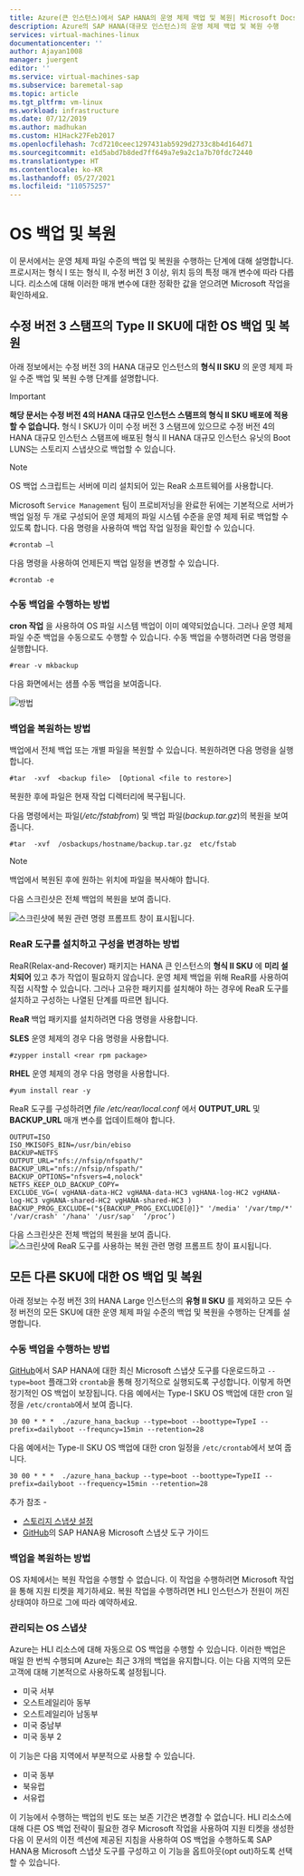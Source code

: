 ```yaml
---
title: Azure(큰 인스턴스)에서 SAP HANA의 운영 체제 백업 및 복원| Microsoft Docs
description: Azure의 SAP HANA(대규모 인스턴스)의 운영 체제 백업 및 복원 수행
services: virtual-machines-linux
documentationcenter: ''
author: Ajayan1008
manager: juergent
editor: ''
ms.service: virtual-machines-sap
ms.subservice: baremetal-sap
ms.topic: article
ms.tgt_pltfrm: vm-linux
ms.workload: infrastructure
ms.date: 07/12/2019
ms.author: madhukan
ms.custom: H1Hack27Feb2017
ms.openlocfilehash: 7cd7210ceec1297431ab5929d2733c8b4d164d71
ms.sourcegitcommit: e1d5abd7b8ded7ff649a7e9a2c1a7b70fdc72440
ms.translationtype: HT
ms.contentlocale: ko-KR
ms.lasthandoff: 05/27/2021
ms.locfileid: "110575257"
---
```

# <a name="os-backup-and-restore"></a>OS 백업 및 복원

이 문서에서는 운영 체제 파일 수준의 백업 및 복원을 수행하는 단계에 대해 설명합니다. 프로시저는 형식 I 또는 형식 II, 수정 버전 3 이상, 위치 등의 특정 매개 변수에 따라 다릅니다. 리소스에 대해 이러한 매개 변수에 대한 정확한 값을 얻으려면 Microsoft 작업을 확인하세요.

## <a name="os-backup-and-restore-for-type-ii-skus-of-revision-3-stamps"></a>수정 버전 3 스탬프의 Type II SKU에 대한 OS 백업 및 복원

아래 정보에서는 수정 버전 3의 HANA 대규모 인스턴스의 **형식 II SKU** 의 운영 체제 파일 수준 백업 및 복원 수행 단계를 설명합니다.

>[!Important]
> **해당 문서는 수정 버전 4의 HANA 대규모 인스턴스 스탬프의 형식 II SKU 배포에 적용할 수 없습니다.** 형식 I SKU가 이미 수정 버전 3 스탬프에 있으므로 수정 버전 4의 HANA 대규모 인스턴스 스탬프에 배포된 형식 II HANA 대규모 인스턴스 유닛의 Boot LUNS는 스토리지 스냅샷으로 백업할 수 있습니다.


>[!NOTE]
>OS 백업 스크립트는 서버에 미리 설치되어 있는 ReaR 소프트웨어를 사용합니다.  

Microsoft `Service Management` 팀이 프로비저닝을 완료한 뒤에는 기본적으로 서버가 백업 일정 두 개로 구성되어 운영 체제의 파일 시스템 수준을 운영 체제 뒤로 백업할 수 있도록 합니다. 다음 명령을 사용하여 백업 작업 일정을 확인할 수 있습니다.
```
#crontab –l
```
다음 명령을 사용하여 언제든지 백업 일정을 변경할 수 있습니다.
```
#crontab -e
```
### <a name="how-to-take-a-manual-backup"></a>수동 백업을 수행하는 방법

**cron 작업** 을 사용하여 OS 파일 시스템 백업이 이미 예약되었습니다. 그러나 운영 체제 파일 수준 백업을 수동으로도 수행할 수 있습니다. 수동 백업을 수행하려면 다음 명령을 실행합니다.

```
#rear -v mkbackup
```
다음 화면에서는 샘플 수동 백업을 보여줍니다.

![방법](media/HowToHLI/OSBackupTypeIISKUs/HowtoTakeManualBackup.PNG)


### <a name="how-to-restore-a-backup"></a>백업을 복원하는 방법

백업에서 전체 백업 또는 개별 파일을 복원할 수 있습니다. 복원하려면 다음 명령을 실행합니다.

```
#tar  -xvf  <backup file>  [Optional <file to restore>]
```
복원한 후에 파일은 현재 작업 디렉터리에 복구됩니다.

다음 명령에서는 파일(*/etc/fstabfrom*) 및 백업 파일(*backup.tar.gz*)의 복원을 보여줍니다.
```
#tar  -xvf  /osbackups/hostname/backup.tar.gz  etc/fstab 
```
>[!NOTE] 
>백업에서 복원된 후에 원하는 위치에 파일을 복사해야 합니다.

다음 스크린샷은 전체 백업의 복원을 보여 줍니다.

![스크린샷에 복원 관련 명령 프롬프트 창이 표시됩니다.](media/HowToHLI/OSBackupTypeIISKUs/HowtoRestoreaBackup.PNG)

### <a name="how-to-install-the-rear-tool-and-change-the-configuration"></a>ReaR 도구를 설치하고 구성을 변경하는 방법 

ReaR(Relax-and-Recover) 패키지는 HANA 큰 인스턴스의 **형식 II SKU** 에 **미리 설치되어** 있고 추가 작업이 필요하지 않습니다. 운영 체제 백업을 위해 ReaR를 사용하여 직접 시작할 수 있습니다.
그러나 고유한 패키지를 설치해야 하는 경우에 ReaR 도구를 설치하고 구성하는 나열된 단계를 따르면 됩니다.

**ReaR** 백업 패키지를 설치하려면 다음 명령을 사용합니다.

**SLES** 운영 체제의 경우 다음 명령을 사용합니다.
```
#zypper install <rear rpm package>
```
**RHEL** 운영 체제의 경우 다음 명령을 사용합니다. 
```
#yum install rear -y
```
ReaR 도구를 구성하려면 *file /etc/rear/local.conf* 에서 **OUTPUT_URL** 및 **BACKUP_URL** 매개 변수를 업데이트해야 합니다.
```
OUTPUT=ISO
ISO_MKISOFS_BIN=/usr/bin/ebiso
BACKUP=NETFS
OUTPUT_URL="nfs://nfsip/nfspath/"
BACKUP_URL="nfs://nfsip/nfspath/"
BACKUP_OPTIONS="nfsvers=4,nolock"
NETFS_KEEP_OLD_BACKUP_COPY=
EXCLUDE_VG=( vgHANA-data-HC2 vgHANA-data-HC3 vgHANA-log-HC2 vgHANA-log-HC3 vgHANA-shared-HC2 vgHANA-shared-HC3 )
BACKUP_PROG_EXCLUDE=("${BACKUP_PROG_EXCLUDE[@]}" '/media' '/var/tmp/*' '/var/crash' '/hana' '/usr/sap'  ‘/proc’)
```

다음 스크린샷은 전체 백업의 복원을 보여 줍니다. ![스크린샷에 ReaR 도구를 사용하는 복원 관련 명령 프롬프트 창이 표시됩니다.](media/HowToHLI/OSBackupTypeIISKUs/RearToolConfiguration.PNG)


## <a name="os-backup-and-restore-for-all-other-skus"></a>모든 다른 SKU에 대한 OS 백업 및 복원

아래 정보는 수정 버전 3의 HANA Large 인스턴스의 **유형 II SKU** 를 제외하고 모든 수정 버전의 모든 SKU에 대한 운영 체제 파일 수준의 백업 및 복원을 수행하는 단계를 설명합니다.

### <a name="how-to-take-a-manual-backup"></a>수동 백업을 수행하는 방법

[GitHub](https://github.com/Azure/hana-large-instances-self-service-scripts/blob/master/latest/release.md)에서 SAP HANA에 대한 최신 Microsoft 스냅샷 도구를 다운로드하고 `--type=boot` 플래그와 `crontab`을 통해 정기적으로 실행되도록 구성합니다. 이렇게 하면 정기적인 OS 백업이 보장됩니다. 다음 예에서는 Type-I SKU OS 백업에 대한 cron 일정을 `/etc/crontab`에서 보여 줍니다.

```
30 00 * * *  ./azure_hana_backup --type=boot --boottype=TypeI --prefix=dailyboot --frequncy=15min --retention=28
```

다음 예에서는 Type-II SKU OS 백업에 대한 cron 일정을 `/etc/crontab`에서 보여 줍니다.

```
30 00 * * *  ./azure_hana_backup --type=boot --boottype=TypeII --prefix=dailyboot --frequency=15min --retention=28
```

추가 참조 -
- [스토리지 스냅샷 설정](hana-backup-restore.md#set-up-storage-snapshots)
- [GitHub](https://github.com/Azure/hana-large-instances-self-service-scripts/blob/master/latest/release.md)의 SAP HANA용 Microsoft 스냅샷 도구 가이드

### <a name="how-to-restore-a-backup"></a>백업을 복원하는 방법

OS 자체에서는 복원 작업을 수행할 수 없습니다. 이 작업을 수행하려면 Microsoft 작업을 통해 지원 티켓을 제기하세요. 복원 작업을 수행하려면 HLI 인스턴스가 전원이 꺼진 상태여야 하므로 그에 따라 예약하세요.

### <a name="managed-os-snapshots"></a>관리되는 OS 스냅샷

Azure는 HLI 리소스에 대해 자동으로 OS 백업을 수행할 수 있습니다. 이러한 백업은 매일 한 번씩 수행되며 Azure는 최근 3개의 백업을 유지합니다. 이는 다음 지역의 모든 고객에 대해 기본적으로 사용하도록 설정됩니다.
- 미국 서부
- 오스트레일리아 동부
- 오스트레일리아 남동부
- 미국 중남부
- 미국 동부 2

이 기능은 다음 지역에서 부분적으로 사용할 수 있습니다.
- 미국 동부
- 북유럽
- 서유럽

이 기능에서 수행하는 백업의 빈도 또는 보존 기간은 변경할 수 없습니다. HLI 리소스에 대해 다른 OS 백업 전략이 필요한 경우 Microsoft 작업을 사용하여 지원 티켓을 생성한 다음 이 문서의 이전 섹션에 제공된 지침을 사용하여 OS 백업을 수행하도록 SAP HANA용 Microsoft 스냅샷 도구를 구성하고 이 기능을 옵트아웃(opt out)하도록 선택할 수 있습니다.